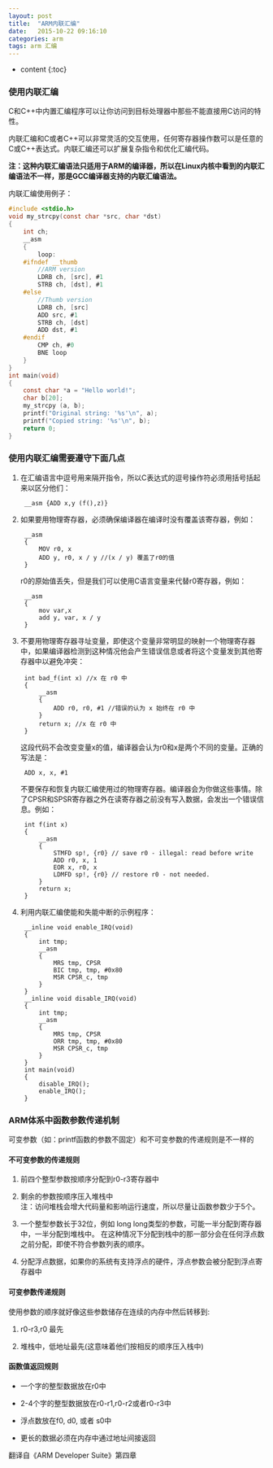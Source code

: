 ```yaml
---
layout: post
title:  "ARM内联汇编"
date:   2015-10-22 09:16:10
categories: arm
tags: arm 汇编
---
```


* content
{:toc}



### 使用内联汇编
C和C++中内置汇编程序可以让你访问到目标处理器中那些不能直接用C访问的特性。   

内联汇编和C或者C++可以非常灵活的交互使用，任何寄存器操作数可以是任意的C或C++表达式。内联汇编还可以扩展复杂指令和优化汇编代码。   

__注：这种内联汇编语法只适用于ARM的编译器，所以在Linux内核中看到的内联汇编语法不一样，那是GCC编译器支持的内联汇编语法。__   

内联汇编使用例子：

```c
#include <stdio.h>
void my_strcpy(const char *src, char *dst)
{
	int ch;
	__asm
	{
		loop:
	#ifndef __thumb
		//ARM version
		LDRB ch, [src], #1
		STRB ch, [dst], #1
	#else
		//Thumb version
		LDRB ch, [src]
		ADD src, #1
		STRB ch, [dst]
		ADD dst, #1
	#endif
		CMP ch, #0
		BNE loop
	}
}
int main(void)
{
	const char *a = "Hello world!";
	char b[20];
	my_strcpy (a, b);
	printf("Original string: '%s'\n", a);
	printf("Copied string: '%s'\n", b);
	return 0;
}
```
### 使用内联汇编需要遵守下面几点

1. 在汇编语言中逗号用来隔开指令，所以C表达式的逗号操作符必须用括号括起来以区分他们：

		__asm {ADD x,y (f(),z)}

2. 如果要用物理寄存器，必须确保编译器在编译时没有覆盖该寄存器，例如：
		
		__asm
		{
			MOV r0, x
			ADD y, r0, x / y //(x / y) 覆盖了r0的值
		}

	r0的原始值丢失，但是我们可以使用C语言变量来代替r0寄存器，例如：

		__asm
		{
			mov var,x
			add y, var, x / y
		}
	
3. 不要用物理寄存器寻址变量，即使这个变量非常明显的映射一个物理寄存器中，如果编译器检测到这种情况他会产生错误信息或者将这个变量发到其他寄存器中以避免冲突：
	
		int bad_f(int x) //x 在 r0 中
		{
			__asm
			{
				ADD r0, r0, #1 //错误的认为 x 始终在 r0 中
			}
			return x; //x 在 r0 中
		}
	
	这段代码不会改变变量x的值，编译器会认为r0和x是两个不同的变量。正确的写法是：
		
		ADD x, x, #1

	不要保存和恢复内联汇编使用过的物理寄存器。编译器会为你做这些事情。除了CPSR和SPSR寄存器之外在读寄存器之前没有写入数据，会发出一个错误信息。例如：

		int f(int x)
		{
			__asm
			{
				STMFD sp!, {r0} // save r0 - illegal: read before write
				ADD r0, x, 1
				EOR x, r0, x
				LDMFD sp!, {r0} // restore r0 - not needed.
			}
			return x;
		}

4. 利用内联汇编使能和失能中断的示例程序：

		__inline void enable_IRQ(void)
		{
			int tmp;
			__asm
			{
				MRS tmp, CPSR
				BIC tmp, tmp, #0x80
				MSR CPSR_c, tmp
			}
		}
		__inline void disable_IRQ(void)
		{
			int tmp;
			__asm
			{
				MRS tmp, CPSR
				ORR tmp, tmp, #0x80
				MSR CPSR_c, tmp
			}
		}
		int main(void)
		{
			disable_IRQ();
			enable_IRQ();
		}

### ARM体系中函数参数传递机制

可变参数（如：printf函数的参数不固定）和不可变参数的传递规则是不一样的   

#### 不可变参数的传递规则
1. 前四个整型参数按顺序分配到r0-r3寄存器中
2. 剩余的参数按顺序压入堆栈中   
	注：访问堆栈会增大代码量和影响运行速度，所以尽量让函数参数少于5个。

3. 一个整型参数长于32位，例如 long long类型的参数，可能一半分配到寄存器中，一半分配到堆栈中。
在这种情况下分配到栈中的那一部分会在任何浮点数之前分配，即使不符合参数列表的顺序。

4. 分配浮点数据，如果你的系统有支持浮点的硬件，浮点参数会被分配到浮点寄存器中

#### 可变参数传递规则

使用参数的顺序就好像这些参数储存在连续的内存中然后转移到:

1. r0-r3,r0 最先

2. 堆栈中，低地址最先(这意味着他们按相反的顺序压入栈中)


#### 函数值返回规则

* 一个字的整型数据放在r0中

* 2-4个字的整型数据放在r0-r1,r0-r2或者r0-r3中

* 浮点数放在f0, d0, 或者 s0中

* 更长的数据必须在内存中通过地址间接返回

翻译自《ARM Developer Suite》第四章
